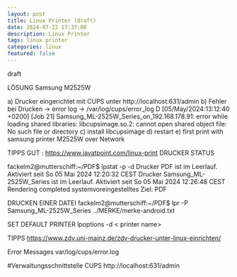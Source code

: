 ```yaml
---
layout: post
title: Linux Printer (draft)
date: 2024-07-22 17:37:00
description: Linux Printer
tags: linux printer
categories: linux
featured: false
---
```


draft

LÖSUNG
Samsung M2525W

a) Drucker eingerichtet mit CUPS unter http://localhost:631/admin
b) Fehler bei Drucken -> error log -> /var/log/cups/error_log
D [05/May/2024:13:12:40 +0200] [Job 21] Samsung_ML-2525W_Series_on_192.168.178.91: error while loading shared libraries: libcupsimage.so.2: cannot open shared object file: No such file or directory
c) install libcupsimage
d) restart
e) first print with samsung printer M2525W over Network

TIPPS GUT : https://www.javatpoint.com/linux-print
DRUCKER STATUS

fackelm2@mutterschiff:~/PDF$ lpstat -p -d
Drucker PDF ist im Leerlauf.  Aktiviert seit So 05 Mai 2024 12:20:32 CEST
Drucker Samsung_ML-2525W_Series ist im Leerlauf.  Aktiviert seit So 05 Mai 2024 12:26:48 CEST
        Rendering completed
systemvoreingestelltes Ziel: PDF

DRUCKEN EINER DATEI
fackelm2@mutterschiff:~/PDF$ lpr -P Samsung_ML-2525W_Series ../MERKE/merke-android.txt

SET DEFAULT PRINTER
lpoptions -d < printer name>

TIPPS
https://www.zdv.uni-mainz.de/zdv-drucker-unter-linux-einrichten/

Error Messages
var/log/cups/error.log

#Verwaltungsschnittstelle CUPS
http://localhost:631/admin

